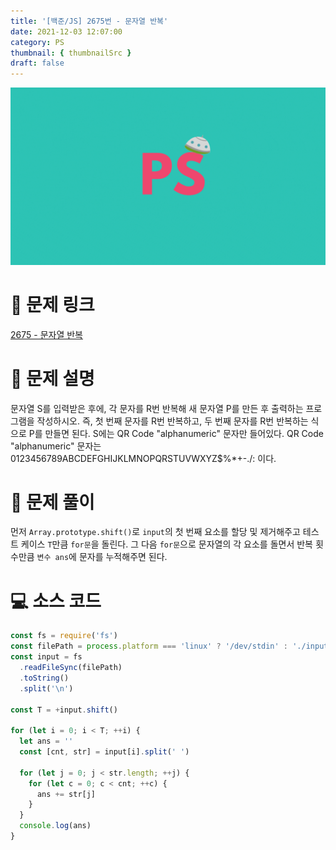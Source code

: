 ```yaml
---
title: '[백준/JS] 2675번 - 문자열 반복'
date: 2021-12-03 12:07:00
category: PS
thumbnail: { thumbnailSrc }
draft: false
---
```


![](./images/thumbNail.gif)

# 🔗 문제 링크

[2675 - 문자열 반복](https://www.acmicpc.net/problem/2675)

# 📝 문제 설명

문자열 S를 입력받은 후에, 각 문자를 R번 반복해 새 문자열 P를 만든 후 출력하는 프로그램을 작성하시오. 즉, 첫 번째 문자를 R번 반복하고, 두 번째 문자를 R번 반복하는 식으로 P를 만들면 된다. S에는 QR Code "alphanumeric" 문자만 들어있다.
QR Code "alphanumeric" 문자는 0123456789ABCDEFGHIJKLMNOPQRSTUVWXYZ\$%\*+-./: 이다.

# 🔑 문제 풀이

먼저 `Array.prototype.shift()`로 `input`의 첫 번째 요소를 할당 및 제거해주고 테스트 케이스 `T`만큼 `for문`을 돌린다.
그 다음 `for문`으로 문자열의 각 요소를 돌면서 반복 횟수만큼 `변수 ans`에 문자를 누적해주면 된다.

# 💻 소스 코드

```js
const fs = require('fs')
const filePath = process.platform === 'linux' ? '/dev/stdin' : './input.txt'
const input = fs
  .readFileSync(filePath)
  .toString()
  .split('\n')

const T = +input.shift()

for (let i = 0; i < T; ++i) {
  let ans = ''
  const [cnt, str] = input[i].split(' ')

  for (let j = 0; j < str.length; ++j) {
    for (let c = 0; c < cnt; ++c) {
      ans += str[j]
    }
  }
  console.log(ans)
}
```

<br/>
